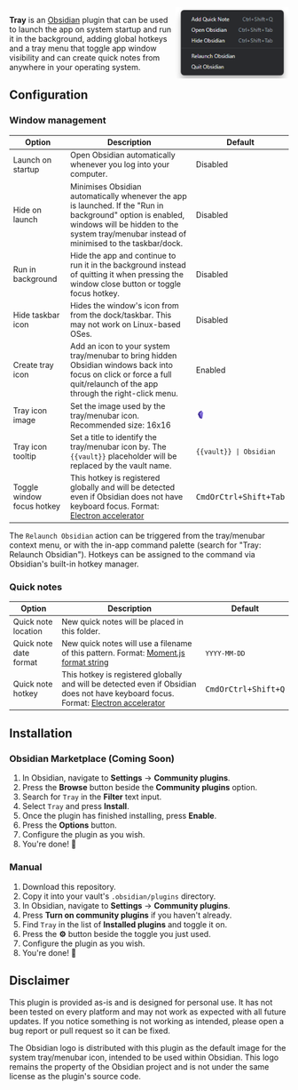 <img alt="" src="tray.png" align="right"  height="128px">

**Tray** is an [Obsidian](https://obsidian.md/) plugin that can be used to launch the app
on system startup and run it in the background, adding global hotkeys and a tray menu that
toggle app window visibility and can create quick notes from anywhere in your operating system.

## Configuration

### Window management

| Option                     | Description                                                                                                                                                                                              | Default                        |
| -------------------------- | -------------------------------------------------------------------------------------------------------------------------------------------------------------------------------------------------------- | ------------------------------ |
| Launch on startup          | Open Obsidian automatically whenever you log into your computer.                                                                                                                                         | Disabled                       |
| Hide on launch             | Minimises Obsidian automatically whenever the app is launched. If the "Run in background" option is enabled, windows will be hidden to the system tray/menubar instead of minimised to the taskbar/dock. | Disabled                       |
| Run in background          | Hide the app and continue to run it in the background instead of quitting it when pressing the window close button or toggle focus hotkey.                                                               | Disabled                       |
| Hide taskbar icon          | Hides the window's icon from from the dock/taskbar. This may not work on Linux-based OSes.                                                                                                               | Disabled                       |
| Create tray icon           | Add an icon to your system tray/menubar to bring hidden Obsidian windows back into focus on click or force a full quit/relaunch of the app through the right-click menu.                                 | Enabled                        |
| Tray icon image            | Set the image used by the tray/menubar icon. Recommended size: 16x16                                                                                                                                     | ![](obsidian.png)              |
| Tray icon tooltip          | Set a title to identify the tray/menubar icon by. The `{{vault}}` placeholder will be replaced by the vault name.                                                                                        | `{{vault}} \| Obsidian`        |
| Toggle window focus hotkey | This hotkey is registered globally and will be detected even if Obsidian does not have keyboard focus. Format: [Electron accelerator](https://www.electronjs.org/docs/latest/api/accelerator)            | <kbd>CmdOrCtrl+Shift+Tab</kbd> |

The `Relaunch Obsidian` action can be triggered from the tray/menubar context menu, or with the in-app
command palette (search for "Tray: Relaunch Obsidian"). Hotkeys can be assigned to the command via
Obsidian's built-in hotkey manager.

### Quick notes

| Option                 | Description                                                                                                                                                                                   | Default                      |
| ---------------------- | --------------------------------------------------------------------------------------------------------------------------------------------------------------------------------------------- | ---------------------------- |
| Quick note location    | New quick notes will be placed in this folder.                                                                                                                                                |                              |
| Quick note date format | New quick notes will use a filename of this pattern. Format: [Moment.js format string](https://momentjs.com/docs/#/displaying/format/)                                                        | `YYYY-MM-DD`                 |
| Quick note hotkey      | This hotkey is registered globally and will be detected even if Obsidian does not have keyboard focus. Format: [Electron accelerator](https://www.electronjs.org/docs/latest/api/accelerator) | <kbd>CmdOrCtrl+Shift+Q</kbd> |

## Installation

### Obsidian Marketplace (Coming Soon)

1. In Obsidian, navigate to **Settings** → **Community plugins**.
2. Press the **Browse** button beside the **Community plugins** option.
3. Search for `Tray` in the **Filter** text input.
4. Select `Tray` and press **Install**.
5. Once the plugin has finished installing, press **Enable**.
6. Press the **Options** button.
7. Configure the plugin as you wish.
8. You're done! 🎉

### Manual

1. Download this repository.
2. Copy it into your vault's `.obsidian/plugins` directory.
3. In Obsidian, navigate to **Settings** → **Community plugins**.
4. Press **Turn on community plugins** if you haven't already.
5. Find `Tray` in the list of **Installed plugins** and toggle it on.
6. Press the **⚙️** button beside the toggle you just used.
7. Configure the plugin as you wish.
8. You're done! 🎉

## Disclaimer

This plugin is provided as-is and is designed for personal use. It has not
been tested on every platform and may not work as expected with all future updates.
If you notice something is not working as intended, please open a bug report or
pull request so it can be fixed.

The Obsidian logo is distributed with this plugin as the default image for the system
tray/menubar icon, intended to be used within Obsidian. This logo remains the property
of the Obsidian project and is not under the same license as the plugin's source code.
